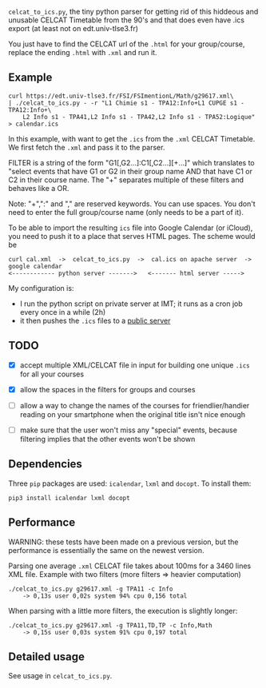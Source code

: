 `celcat_to_ics.py`, the tiny python parser for getting rid of this hiddeous
and unusable CELCAT Timetable from the 90's and that does even have .ics
export (at least not on edt.univ-tlse3.fr)

You just have to find the CELCAT url of the `.html` for your group/course, 
replace the ending `.html` with `.xml` and run it.

## Example

    curl https://edt.univ-tlse3.fr/FSI/FSImentionL/Math/g29617.xml\
    | ./celcat_to_ics.py - -r "L1 Chimie s1 - TPA12:Info+L1 CUPGE s1 - TPA12:Info+\
        L2 Info s1 - TPA41,L2 Info s1 - TPA42,L2 Info s1 - TPA52:Logique" > calendar.ics
In this example, with want to get the `.ics` from the `.xml` CELCAT Timetable.
We first fetch the `.xml` and pass it to the parser.

FILTER is a string of the form
        "G1[,G2...]:C1[,C2...][+...]"
which translates to "select events that have G1 or G2 in their group name AND that have
C1 or C2 in their course name. The "+" separates multiple of these filters and behaves
like a OR.

Note: "+",":" and "," are reserved keywords. You can use spaces. You don't
need to enter the full group/course name (only needs to be a part of it).


To be able to import the resulting `ics` file into Google Calendar (or iCloud),
you need to push it to a place that serves HTML pages. The scheme would be

```
curl cal.xml  ->  celcat_to_ics.py  ->  cal.ics on apache server  -> google calendar
<------------ python server ------->   <------- html server ----->
```

My configuration is:

- I run the python script on private server at IMT;
  it runs as a cron job every once in a while (2h)
- it then pushes the `.ics` files to a [public server](math.univ-toulouse.fr/~mvalais/ics)

## TODO

- [x] accept multiple XML/CELCAT file in input for building one unique `.ics` for all your courses
- [x] allow the spaces in the filters for groups and courses
- [ ] allow a way to change the names of the courses for friendlier/handier reading on your smartphone when the original title isn't nice enough
- [ ] make sure that the user won't miss any "special" events, because filtering implies that the other events won't be shown


## Dependencies

Three `pip` packages are used: `icalendar`, `lxml` and `docopt`. To install them:
    
    pip3 install icalendar lxml docopt


## Performance

WARNING: these tests have been made on a previous version, but the performance is essentially
the same on the newest version.

Parsing one average `.xml` CELCAT file takes about 100ms for a 3460 lines XML file.
Example with two filters (more filters => heavier computation)
    
    ./celcat_to_ics.py g29617.xml -g TPA11 -c Info  
        -> 0,13s user 0,02s system 94% cpu 0,156 total

When parsing with a little more filters, the execution is slightly longer:
    
    ./celcat_to_ics.py g29617.xml -g TPA11,TD,TP -c Info,Math  
        -> 0,15s user 0,03s system 91% cpu 0,197 total


## Detailed usage

See usage in `celcat_to_ics.py`.